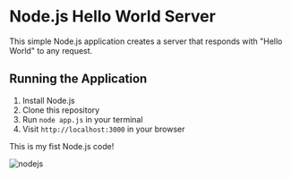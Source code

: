 # Node.js Hello World Server

This simple Node.js application creates a server that responds with "Hello World" to any request.

## Running the Application

1. Install Node.js
2. Clone this repository
3. Run `node app.js` in your terminal
4. Visit `http://localhost:3000` in your browser

This is my fist Node.js code!

![nodejs](https://github.com/AnssiIlari/Learning-JavaScript-Node.js-HTML-and-CSS/assets/127083657/7ae8431f-449c-4057-8906-9dc069960fcd)
